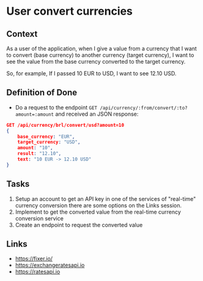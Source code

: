 # User convert currencies

## Context

As a user of the application, when I give a value from a currency that I want to convert (base currency) to another currency (target currency),
I want to see the value from the base currency converted to the target currency.

So, for example, If I passed 10 EUR to USD, I want to see 12.10 USD.


## Definition of Done

- Do a request to the endpoint `GET /api/currency/:from/convert/:to?amount=:amount` and received an JSON response:

```JSON
GET /api/currency/brl/convert/usd?amount=10
{
    base_currency: "EUR",
    target_currency: "USD",
    amount: "10",
    result: "12.10",
    text: "10 EUR -> 12.10 USD"
}
```

## Tasks

1. Setup an account to get an API key in one of the services of "real-time" currency conversion there are some options on the Links session.
2. Implement to get the converted value from the real-time currency conversion service
3. Create an endpoint to request the converted value


## Links

- https://fixer.io/
- https://exchangeratesapi.io  
- https://ratesapi.io  